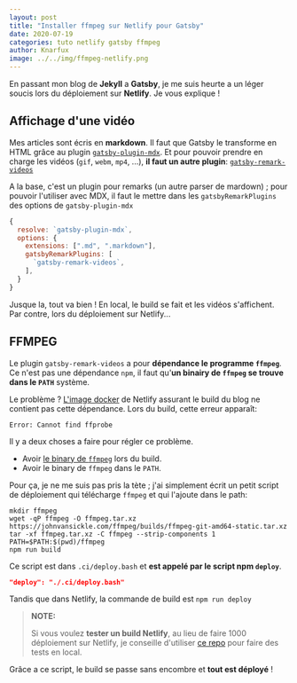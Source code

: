 ```yaml
---
layout: post
title: "Installer ffmpeg sur Netlify pour Gatsby"
date: 2020-07-19
categories: tuto netlify gatsby ffmpeg
author: Knarfux
image: ../../img/ffmpeg-netlify.png
---
```


En passant mon blog de **Jekyll** a **Gatsby**, je me suis heurte a un léger soucis lors du déploiement sur **Netlify**. Je vous explique !

## Affichage d'une vidéo

Mes articles sont écris en **markdown**. Il faut que Gatsby le transforme en HTML grâce au plugin [`gatsby-plugin-mdx`](https://github.com/gatsbyjs/gatsby/tree/master/packages/gatsby-plugin-mdx). Et pour pouvoir prendre en charge les vidéos (`gif`, `webm`, `mp4`, ...), **il faut un autre plugin**: [`gatsby-remark-videos`](https://github.com/Mike-Dax/gatsby-remark-videos)

A la base, c'est un plugin pour remarks (un autre parser de mardown) ; pour pouvoir l'utiliser avec MDX, il faut le mettre dans les `gatsbyRemarkPlugins` des options de `gatsby-plugin-mdx`

```js
{
  resolve: `gatsby-plugin-mdx`,
  options: {
    extensions: [".md", ".markdown"],
    gatsbyRemarkPlugins: [
      `gatsby-remark-videos`,
    ],
  } 
}
```

Jusque la, tout va bien ! En local, le build se fait et les vidéos s'affichent. Par contre, lors du déploiement sur Netlify...

## FFMPEG

Le plugin `gatsby-remark-videos` a pour **dépendance le programme `ffmpeg`**. Ce n'est pas une dépendance `npm`, il faut qu'**un binairy de `ffmpeg` se trouve dans le `PATH`** système.

Le problème ? [L'image docker](https://github.com/netlify/build-image) de Netlify assurant le build du blog ne contient pas cette dépendance. Lors du build, cette erreur apparaît:

```shell
Error: Cannot find ffprobe
```

Il y a deux choses a faire pour régler ce problème.

- Avoir [le binary de `ffmpeg`](https://johnvansickle.com/ffmpeg/) lors du build.
- Avoir le binary de `ffmpeg` dans le `PATH`.

Pour ça, je ne me suis pas pris la tète ; j'ai simplement écrit un petit script de déploiement qui télécharge `ffmpeg` et qui l'ajoute dans le path:

```shell
mkdir ffmpeg
wget -qP ffmpeg -O ffmpeg.tar.xz https://johnvansickle.com/ffmpeg/builds/ffmpeg-git-amd64-static.tar.xz
tar -xf ffmpeg.tar.xz -C ffmpeg --strip-components 1
PATH=$PATH:$(pwd)/ffmpeg
npm run build
```

Ce script est dans `.ci/deploy.bash` et **est appelé par le script npm `deploy`**.

```json
"deploy": "./.ci/deploy.bash"
```

Tandis que dans Netlify, la commande de build est `npm run deploy`

> **NOTE:**
>
> Si vous voulez **tester un build Netlify**, au lieu de faire 1000 déploiement sur Netlify, je conseille d'utiliser [ce repo](https://github.com/netlify/build-image) pour faire des tests en local.

Grâce a ce script, le build se passe sans encombre et **tout est déployé** !
